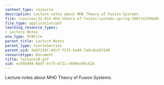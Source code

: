 ```yaml
---
content_type: resource
description: Lecture notes about MHD Theory of Fusion Systems.
file: /courses/22-615-mhd-theory-of-fusion-systems-spring-2007/e3f0bd946bdf6cf56721e580ec06c62b_lecture20.pdf
file_type: application/pdf
learning_resource_types:
- Lecture Notes
ocw_type: OCWFile
parent_title: Lecture Notes
parent_type: CourseSection
parent_uid: da67218f-0dcf-f2f2-6a46-7a9cda203148
resourcetype: Document
title: lecture20.pdf
uid: e3f0bd94-6bdf-6cf5-6721-e580ec06c62b
---
```

Lecture notes about MHD Theory of Fusion Systems.

